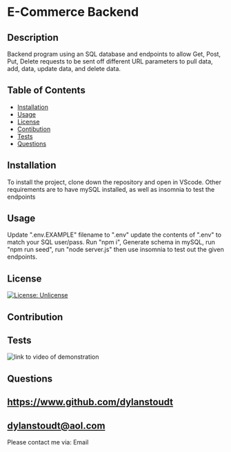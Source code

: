 
# E-Commerce Backend

## Description

Backend program using an SQL database and endpoints to allow Get, Post, Put, Delete requests to be sent off different URL parameters to pull data, add, data, update data, and delete data.

## Table of Contents

- [Installation](#installation)
- [Usage](#usage)
- [License](#license)
- [Contibution](#contribution)
- [Tests](#tests)
- [Questions](#questions)

## Installation

To install the project, clone down the repository and open in VScode. Other requirements are to have mySQL installed, as well as insomnia to test the endpoints

## Usage

Update ".env.EXAMPLE" filename to ".env" update the contents of ".env" to match your SQL user/pass. Run "npm i", Generate schema in mySQL, run "npm run seed", run "node server.js" then use insomnia to test out the given endpoints.

## License

[![License: Unlicense](https://img.shields.io/badge/license-Unlicense-blue.svg)](http://unlicense.org/)

## Contribution



## Tests

![link to video of demonstration](https://drive.google.com/file/d/1PsDuoNOZdPy8VRgtMK5h8gcEaF0_-IhS/view)

## Questions

https://www.github.com/dylanstoudt
-----------------
dylanstoudt@aol.com
-----------------
Please contact me via: Email
